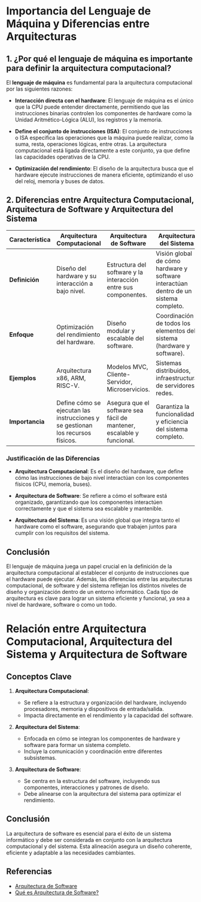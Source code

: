 # Importancia del Lenguaje de Máquina y Diferencias entre Arquitecturas

## 1. ¿Por qué el lenguaje de máquina es importante para definir la arquitectura computacional?

El **lenguaje de máquina** es fundamental para la arquitectura computacional por las siguientes razones:

- **Interacción directa con el hardware**: El lenguaje de máquina es el único que la CPU puede entender directamente, permitiendo que las instrucciones binarias controlen los componentes de hardware como la Unidad Aritmético-Lógica (ALU), los registros y la memoria.
  
- **Define el conjunto de instrucciones (ISA)**: El conjunto de instrucciones o ISA especifica las operaciones que la máquina puede realizar, como la suma, resta, operaciones lógicas, entre otras. La arquitectura computacional está ligada directamente a este conjunto, ya que define las capacidades operativas de la CPU.
  
- **Optimización del rendimiento**: El diseño de la arquitectura busca que el hardware ejecute instrucciones de manera eficiente, optimizando el uso del reloj, memoria y buses de datos.

## 2. Diferencias entre Arquitectura Computacional, Arquitectura de Software y Arquitectura del Sistema

| Característica               | Arquitectura Computacional       | Arquitectura de Software      | Arquitectura del Sistema     |
|------------------------------|----------------------------------|-------------------------------|------------------------------|
| **Definición**                | Diseño del hardware y su interacción a bajo nivel. | Estructura del software y la interacción entre sus componentes. | Visión global de cómo hardware y software interactúan dentro de un sistema completo. |
| **Enfoque**                   | Optimización del rendimiento del hardware. | Diseño modular y escalable del software. | Coordinación de todos los elementos del sistema (hardware y software). |
| **Ejemplos**                  | Arquitectura x86, ARM, RISC-V.   | Modelos MVC, Cliente-Servidor, Microservicios. | Sistemas distribuidos, infraestructura de servidores, redes. |
| **Importancia**               | Define cómo se ejecutan las instrucciones y se gestionan los recursos físicos. | Asegura que el software sea fácil de mantener, escalable y funcional. | Garantiza la funcionalidad y eficiencia del sistema completo. |

### Justificación de las Diferencias

- **Arquitectura Computacional**: Es el diseño del hardware, que define cómo las instrucciones de bajo nivel interactúan con los componentes físicos (CPU, memoria, buses).
  
- **Arquitectura de Software**: Se refiere a cómo el software está organizado, garantizando que los componentes interactúen correctamente y que el sistema sea escalable y mantenible.
  
- **Arquitectura del Sistema**: Es una visión global que integra tanto el hardware como el software, asegurando que trabajen juntos para cumplir con los requisitos del sistema.

## Conclusión

El lenguaje de máquina juega un papel crucial en la definición de la arquitectura computacional al establecer el conjunto de instrucciones que el hardware puede ejecutar. Además, las diferencias entre las arquitecturas computacional, de software y del sistema reflejan los distintos niveles de diseño y organización dentro de un entorno informático. Cada tipo de arquitectura es clave para lograr un sistema eficiente y funcional, ya sea a nivel de hardware, software o como un todo.

# Relación entre Arquitectura Computacional, Arquitectura del Sistema y Arquitectura de Software

## Conceptos Clave

1. **Arquitectura Computacional**:
   - Se refiere a la estructura y organización del hardware, incluyendo procesadores, memoria y dispositivos de entrada/salida.
   - Impacta directamente en el rendimiento y la capacidad del software.

2. **Arquitectura del Sistema**:
   - Enfocada en cómo se integran los componentes de hardware y software para formar un sistema completo.
   - Incluye la comunicación y coordinación entre diferentes subsistemas.

3. **Arquitectura de Software**:
   - Se centra en la estructura del software, incluyendo sus componentes, interacciones y patrones de diseño.
   - Debe alinearse con la arquitectura del sistema para optimizar el rendimiento.

## Conclusión

La arquitectura de software es esencial para el éxito de un sistema informático y debe ser considerada en conjunto con la arquitectura computacional y del sistema. Esta alineación asegura un diseño coherente, eficiente y adaptable a las necesidades cambiantes.

## Referencias

- [Arquitectura de Software](https://www.geeksforgeeks.org/software-architecture/)
- [Qué es Arquitectura de Software?](https://www.ibm.com/cloud/learn/software-architecture)
